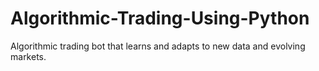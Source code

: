 # Algorithmic-Trading-Using-Python

Algorithmic trading bot that learns and adapts to new data and evolving markets.
